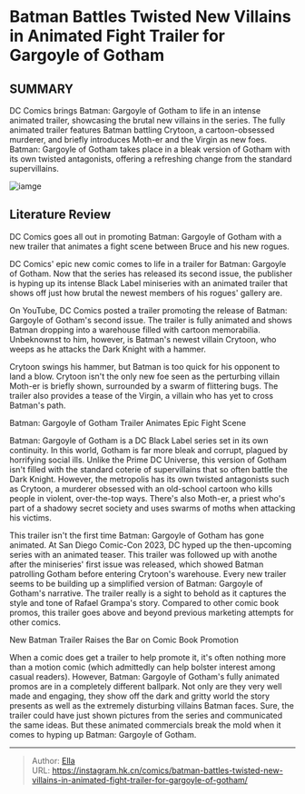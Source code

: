 # Batman Battles Twisted New Villains in Animated Fight Trailer for Gargoyle of Gotham


## SUMMARY 



  DC Comics brings Batman: Gargoyle of Gotham to life in an intense animated trailer, showcasing the brutal new villains in the series.   The fully animated trailer features Batman battling Crytoon, a cartoon-obsessed murderer, and briefly introduces Moth-er and the Virgin as new foes.   Batman: Gargoyle of Gotham takes place in a bleak version of Gotham with its own twisted antagonists, offering a refreshing change from the standard supervillains.  

![iamge](https://static1.srcdn.com/wordpress/wp-content/uploads/2023/12/batman-gargoyle-of-gotham-animation-cel-dc.jpg)

## Literature Review

DC Comics goes all out in promoting Batman: Gargoyle of Gotham with a new trailer that animates a fight scene between Bruce and his new rogues.




DC Comics&#39; epic new comic comes to life in a trailer for Batman: Gargoyle of Gotham. Now that the series has released its second issue, the publisher is hyping up its intense Black Label miniseries with an animated trailer that shows off just how brutal the newest members of his rogues&#39; gallery are.




On YouTube, DC Comics posted a trailer promoting the release of Batman: Gargoyle of Gotham&#39;s second issue. The trailer is fully animated and shows Batman dropping into a warehouse filled with cartoon memorabilia. Unbeknownst to him, however, is Batman&#39;s newest villain Crytoon, who weeps as he attacks the Dark Knight with a hammer.


 

Crytoon swings his hammer, but Batman is too quick for his opponent to land a blow. Crytoon isn&#39;t the only new foe seen as the perturbing villain Moth-er is briefly shown, surrounded by a swarm of flittering bugs. The trailer also provides a tease of the Virgin, a villain who has yet to cross Batman&#39;s path.


 Batman: Gargoyle of Gotham Trailer Animates Epic Fight Scene 


          




Batman: Gargoyle of Gotham is a DC Black Label series set in its own continuity. In this world, Gotham is far more bleak and corrupt, plagued by horrifying social ills. Unlike the Prime DC Universe, this version of Gotham isn&#39;t filled with the standard coterie of supervillains that so often battle the Dark Knight. However, the metropolis has its own twisted antagonists such as Crytoon, a murderer obsessed with an old-school cartoon who kills people in violent, over-the-top ways. There&#39;s also Moth-er, a priest who&#39;s part of a shadowy secret society and uses swarms of moths when attacking his victims.

This trailer isn&#39;t the first time Batman: Gargoyle of Gotham has gone animated. At San Diego Comic-Con 2023, DC hyped up the then-upcoming series with an animated teaser. This trailer was followed up with anothe after the miniseries&#39; first issue was released, which showed Batman patrolling Gotham before entering Crytoon&#39;s warehouse. Every new trailer seems to be building up a simplified version of Batman: Gargoyle of Gotham&#39;s narrative. The trailer really is a sight to behold as it captures the style and tone of Rafael Grampa&#39;s story. Compared to other comic book promos, this trailer goes above and beyond previous marketing attempts for other comics.






 New Batman Trailer Raises the Bar on Comic Book Promotion 
          

When a comic does get a trailer to help promote it, it&#39;s often nothing more than a motion comic (which admittedly can help bolster interest among casual readers). However, Batman: Gargoyle of Gotham&#39;s fully animated promos are in a completely different ballpark. Not only are they very well made and engaging, they show off the dark and gritty world the story presents as well as the extremely disturbing villains Batman faces. Sure, the trailer could have just shown pictures from the series and communicated the same ideas. But these animated commercials break the mold when it comes to hyping up Batman: Gargoyle of Gotham.



---

> Author: [Ella](https://instagram.hk.cn/)  
> URL: https://instagram.hk.cn/comics/batman-battles-twisted-new-villains-in-animated-fight-trailer-for-gargoyle-of-gotham/  

